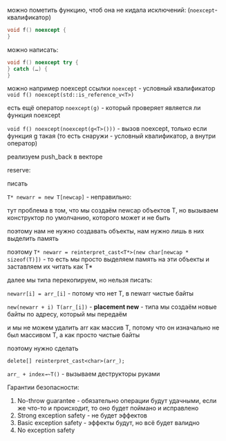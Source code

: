 можно пометить функцию, чтоб она не кидала исключений:
(`noexcept`-квалификатор)

```cpp
void f() noexcept {
}
```

можно написать:
```cpp
void f() noexcept try {
} catch (…) {
}
```

можно например noexcept ссылки
`noexcept` - условный квалификатор
`void f() noexcept(std::is_reference_v<T>)`

есть ещё оператор `noexcept(g)` - который проверяет является ли функция noexcept

`void f() noexcept(noexcept(g<T>()))` - вызов noexcept, только если функция g такая
(то есть снаружи - условный квалификатор, а внутри оператор)

реализуем push_back в векторе

reserve:

писать

`T* newarr = new T[newcap]` - неправильно:

тут проблема в том, что мы создаём newcap объектов T, но вызываем конструктор по умолчанию, которого может и не быть

поэтому нам не нужно создавать объекты, нам нужно лишь в них выделить память

поэтому `T* newarr = reinterpret_cast<T*>(new char[newcap * sizeof(T)])` - то есть мы просто выделяем память на эти объекты и заставляем их читать как T*

далее мы типа перекопируем, но нельзя писать:

`newarr[i] = arr_[i]` - потому что нет T, в newarr чистые байты

`new(newarr + i) T(arr_[i])` - **placement new** - типа мы создаём новые байты по адресу, который мы передаём

и мы не можем удалить arr как массив T, потому что он изначально не был массивом T, а как просто чистые байты

поэтому нужно сделать

`delete[] reinterpret_cast<char>(arr_);`

`arr_ + index→~T()` - вызываем деструкторы руками

Гарантии безопасности:

1) No-throw guarantee - обязательно операции будут удачными, если же что-то и происходит, то оно будет поймано и исправлено
2) Strong exception safety - не будет эффектов
3) Basic exception safety - эффекты будут, но всё будет валидно
4) No exception safety

